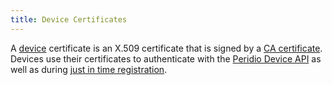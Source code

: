 ```yaml
---
title: Device Certificates
---
```


<head>
  <title>Ref | Device Certificates</title>
</head>

A [device](devices) certificate is an X.509 certificate that is signed by a [CA certificate](ca-certificates). Devices use their certificates to authenticate with the [Peridio Device API](../device-api) as well as during [just in time registration](just-in-time-registration).
